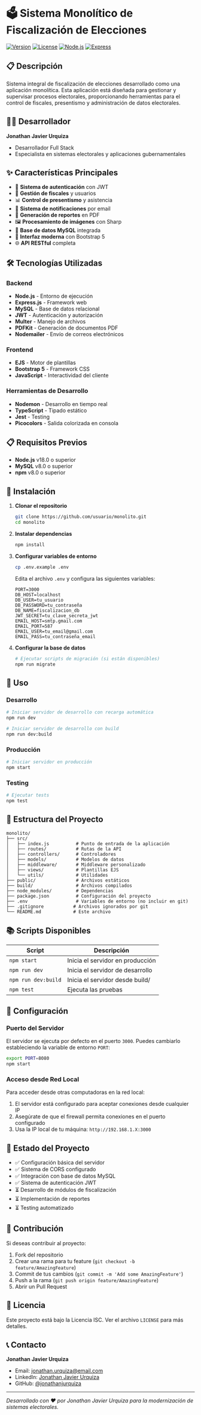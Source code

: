 # 🗳️ Sistema Monolítico de Fiscalización de Elecciones

[![Version](https://img.shields.io/badge/version-1.0.0-blue.svg)](https://github.com/usuario/monolito)
[![License](https://img.shields.io/badge/license-ISC-green.svg)](LICENSE)
[![Node.js](https://img.shields.io/badge/Node.js-v18+-green.svg)](https://nodejs.org/)
[![Express](https://img.shields.io/badge/Express-v4.21+-blue.svg)](https://expressjs.com/)

## 📋 Descripción

Sistema integral de fiscalización de elecciones desarrollado como una aplicación monolítica. Esta aplicación está diseñada para gestionar y supervisar procesos electorales, proporcionando herramientas para el control de fiscales, presentismo y administración de datos electorales.

## 👨‍💻 Desarrollador

**Jonathan Javier Urquiza**
- Desarrollador Full Stack
- Especialista en sistemas electorales y aplicaciones gubernamentales

## ✨ Características Principales

- 🔐 **Sistema de autenticación** con JWT
- 👥 **Gestión de fiscales** y usuarios
- 📊 **Control de presentismo** y asistencia
- 📧 **Sistema de notificaciones** por email
- 📄 **Generación de reportes** en PDF
- 🖼️ **Procesamiento de imágenes** con Sharp
- 💾 **Base de datos MySQL** integrada
- 🎨 **Interfaz moderna** con Bootstrap 5
- 🌐 **API RESTful** completa

## 🛠️ Tecnologías Utilizadas

### Backend
- **Node.js** - Entorno de ejecución
- **Express.js** - Framework web
- **MySQL** - Base de datos relacional
- **JWT** - Autenticación y autorización
- **Multer** - Manejo de archivos
- **PDFKit** - Generación de documentos PDF
- **Nodemailer** - Envío de correos electrónicos

### Frontend
- **EJS** - Motor de plantillas
- **Bootstrap 5** - Framework CSS
- **JavaScript** - Interactividad del cliente

### Herramientas de Desarrollo
- **Nodemon** - Desarrollo en tiempo real
- **TypeScript** - Tipado estático
- **Jest** - Testing
- **Picocolors** - Salida colorizada en consola

## 📋 Requisitos Previos

- **Node.js** v18.0 o superior
- **MySQL** v8.0 o superior
- **npm** v8.0 o superior

## 🚀 Instalación

1. **Clonar el repositorio**
   ```bash
   git clone https://github.com/usuario/monolito.git
   cd monolito
   ```

2. **Instalar dependencias**
   ```bash
   npm install
   ```

3. **Configurar variables de entorno**
   ```bash
   cp .env.example .env
   ```
   
   Edita el archivo `.env` y configura las siguientes variables:
   ```env
   PORT=3000
   DB_HOST=localhost
   DB_USER=tu_usuario
   DB_PASSWORD=tu_contraseña
   DB_NAME=fiscalizacion_db
   JWT_SECRET=tu_clave_secreta_jwt
   EMAIL_HOST=smtp.gmail.com
   EMAIL_PORT=587
   EMAIL_USER=tu_email@gmail.com
   EMAIL_PASS=tu_contraseña_email
   ```

4. **Configurar la base de datos**
   ```bash
   # Ejecutar scripts de migración (si están disponibles)
   npm run migrate
   ```

## 🎯 Uso

### Desarrollo
```bash
# Iniciar servidor de desarrollo con recarga automática
npm run dev

# Iniciar servidor de desarrollo con build
npm run dev:build
```

### Producción
```bash
# Iniciar servidor en producción
npm start
```

### Testing
```bash
# Ejecutar tests
npm test
```

## 📁 Estructura del Proyecto

```
monolito/
├── src/
│   ├── index.js          # Punto de entrada de la aplicación
│   ├── routes/           # Rutas de la API
│   ├── controllers/      # Controladores
│   ├── models/           # Modelos de datos
│   ├── middleware/       # Middleware personalizado
│   ├── views/            # Plantillas EJS
│   └── utils/            # Utilidades
├── public/               # Archivos estáticos
├── build/                # Archivos compilados
├── node_modules/         # Dependencias
├── package.json          # Configuración del proyecto
├── .env                  # Variables de entorno (no incluir en git)
├── .gitignore           # Archivos ignorados por git
└── README.md            # Este archivo
```

## 📚 Scripts Disponibles

| Script | Descripción |
|--------|-------------|
| `npm start` | Inicia el servidor en producción |
| `npm run dev` | Inicia el servidor de desarrollo |
| `npm run dev:build` | Inicia el servidor desde build/ |
| `npm test` | Ejecuta las pruebas |

## 🔧 Configuración

### Puerto del Servidor
El servidor se ejecuta por defecto en el puerto `3000`. Puedes cambiarlo estableciendo la variable de entorno `PORT`:

```bash
export PORT=8080
npm start
```

### Acceso desde Red Local
Para acceder desde otras computadoras en la red local:

1. El servidor está configurado para aceptar conexiones desde cualquier IP
2. Asegúrate de que el firewall permita conexiones en el puerto configurado
3. Usa la IP local de tu máquina: `http://192.168.1.X:3000`

## 🚦 Estado del Proyecto

- ✅ Configuración básica del servidor
- ✅ Sistema de CORS configurado
- ✅ Integración con base de datos MySQL
- ✅ Sistema de autenticación JWT
- ⏳ Desarrollo de módulos de fiscalización
- ⏳ Implementación de reportes
- ⏳ Testing automatizado

## 🤝 Contribución

Si deseas contribuir al proyecto:

1. Fork del repositorio
2. Crear una rama para tu feature (`git checkout -b feature/AmazingFeature`)
3. Commit de tus cambios (`git commit -m 'Add some AmazingFeature'`)
4. Push a la rama (`git push origin feature/AmazingFeature`)
5. Abrir un Pull Request

## 📝 Licencia

Este proyecto está bajo la Licencia ISC. Ver el archivo `LICENSE` para más detalles.

## 📞 Contacto

**Jonathan Javier Urquiza**
- Email: [jonathan.urquiza@email.com](mailto:jonathan.urquiza@email.com)
- LinkedIn: [Jonathan Javier Urquiza](https://linkedin.com/in/jonathan-urquiza)
- GitHub: [@jonathanjurquiza](https://github.com/jonathanjurquiza)

---

*Desarrollado con ❤️ por Jonathan Javier Urquiza para la modernización de sistemas electorales.*
